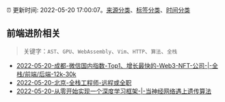 :alarm_clock: 更新时间: 2022-05-20 17:00:07。[来源分类](../README.md)、[标签分类](../TAGS.md)、[时间分类](../TIMELINE.md)

## 前端进阶相关


> 关键字：`AST`、`GPU`、`WebAssembly`、`Vim`、`HTTP`、`算法`、`全栈`



- [2022-05-20-成都-微信国内指数-Top1、增长最快的-Web3-NFT-公司-|-全栈/前端/后端-12k-30k](https://www.v2ex.com/t/854255) 
- [2022-05-20-北京-全栈工程师-远程或全职](https://www.v2ex.com/t/854238) 
- [2022-05-20-从零开始实现一个深度学习框架-|-当神经网络遇上遗传算法](https://toutiao.io/k/rfh42b2) 